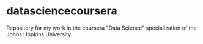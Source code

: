 datasciencecoursera
===================

Repository for my work in the coursera "Data Science" specialization of the Johns Hopkins University
